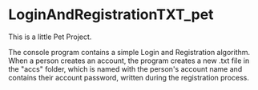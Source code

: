 # LoginAndRegistrationTXT_pet

This is a little Pet Project.

The console program contains a simple Login and Registration algorithm. When a person creates an account, the program creates a new .txt file in the "accs" folder, which is named with the person's account name and contains their account password, written during the registration process.
